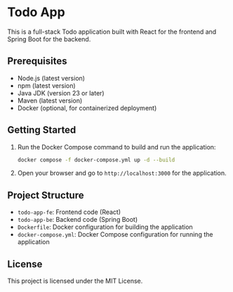 # Todo App

This is a full-stack Todo application built with React for the frontend and Spring Boot for the backend.

## Prerequisites

- Node.js (latest version)
- npm (latest version)
- Java JDK (version 23 or later)
- Maven (latest version)
- Docker (optional, for containerized deployment)

## Getting Started

1. Run the Docker Compose command to build and run the application:
    ```sh
    docker compose -f docker-compose.yml up -d --build
    ```

2. Open your browser and go to `http://localhost:3000` for the application.

## Project Structure

- `todo-app-fe`: Frontend code (React)
- `todo-app-be`: Backend code (Spring Boot)
- `Dockerfile`: Docker configuration for building the application
- `docker-compose.yml`: Docker Compose configuration for running the application

## License

This project is licensed under the MIT License.